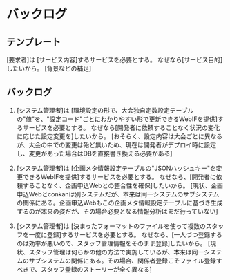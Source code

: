 バックログ
====

## テンプレート
[要求者]は
[サービス内容]するサービスを必要とする。
なぜなら[サービス目的]したいから。
    [背景などの補足]

## バックログ

1. [システム管理者]は
[環境設定の形で、大会独自定数設定テーブルの"値"を、"設定コード"ごとにわかりやすい形で更新できるWebIFを提供]するサービスを必要とする。
なぜなら[開発者に依頼することなく状況の変化に応じた設定変更を]したいから。
    [おそらく、設定内容は大会ごとに異なるが、大会の中での変更は殆ど無いため、現在は開発者がデプロイ時に設定し、変更があった場合はDBを直接書き換える必要がある]

2. [システム管理者]は
[企画メタ情報設定テーブルの"JSONハッシュキー"を変更できるWebIFを提供]するサービスを必要とする。
なぜなら、[開発者に依頼することなく、企画申込Webとの整合性を確保]したいから。
    [現状、企画申込Webとconkanは別システムだが、本来は同一システムのサブシステムの関係にある。企画申込Webもこの企画メタ情報設定テーブルに基づき生成するのが本来の姿だが、その場合必要となる情報分析はまだ行っていない]

3. [システム管理者]は
[決まったフォーマットのファイルを使って複数のスタッフを一度に登録]するサービスを必要とする。
なぜなら、[一人づつ登録するのは効率が悪いので、スタッフ管理情報をそのまま登録]したいから。
    [現状、スタッフ管理は何らかの他の方法で実施しているが、本来は同一システムのサブシステムの関係にある。その場合、関係者登録こそファイル登録すべきで、スタッフ登録のストーリーが全く異なる]
